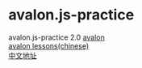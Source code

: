 # avalon.js-practice
avalon.js-practice 2.0
[avalon](https://github.com/RubyLouvre/avalon)   
[avalon lessons(chinese)](http://edu.51cto.com/course/course_id-2533-page-1.html)   
[中文地址](coding.net)
